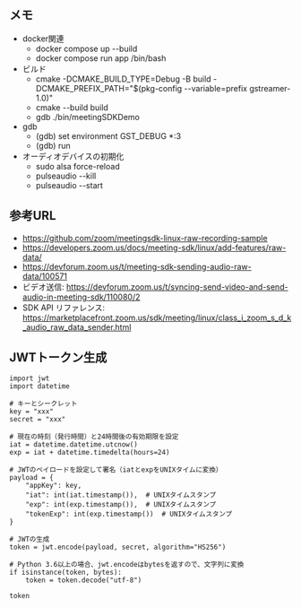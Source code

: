 ## メモ

- docker関連 
  - docker compose up --build 
  - docker compose run app /bin/bash 
- ビルド 
  - cmake -DCMAKE_BUILD_TYPE=Debug -B build -DCMAKE_PREFIX_PATH="$(pkg-config --variable=prefix gstreamer-1.0)"
  - cmake --build build
  - gdb ./bin/meetingSDKDemo
- gdb
  - (gdb) set environment GST_DEBUG *:3
  - (gdb) run
- オーディオデバイスの初期化 
  - sudo alsa force-reload 
  - pulseaudio --kill 
  - pulseaudio --start

## 参考URL

- https://github.com/zoom/meetingsdk-linux-raw-recording-sample
- https://developers.zoom.us/docs/meeting-sdk/linux/add-features/raw-data/
- https://devforum.zoom.us/t/meeting-sdk-sending-audio-raw-data/100571
- ビデオ送信: https://devforum.zoom.us/t/syncing-send-video-and-send-audio-in-meeting-sdk/110080/2
- SDK API リファレンス: https://marketplacefront.zoom.us/sdk/meeting/linux/class_i_zoom_s_d_k_audio_raw_data_sender.html

## JWTトークン生成

```
import jwt
import datetime

# キーとシークレット
key = "xxx"
secret = "xxx"

# 現在の時刻（発行時間）と24時間後の有効期限を設定
iat = datetime.datetime.utcnow()
exp = iat + datetime.timedelta(hours=24)

# JWTのペイロードを設定して署名（iatとexpをUNIXタイムに変換）
payload = {
    "appKey": key,
    "iat": int(iat.timestamp()),  # UNIXタイムスタンプ
    "exp": int(exp.timestamp()),  # UNIXタイムスタンプ
    "tokenExp": int(exp.timestamp())  # UNIXタイムスタンプ
}

# JWTの生成
token = jwt.encode(payload, secret, algorithm="HS256")

# Python 3.6以上の場合、jwt.encodeはbytesを返すので、文字列に変換
if isinstance(token, bytes):
    token = token.decode("utf-8")

token
```